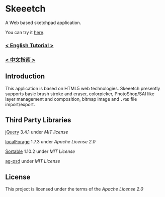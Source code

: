 # Skeeetch

A Web based sketchpad application.

You can try it [here](https://iraka-c.github.io/Skeeetch/index.html).

### [< English Tutorial >](https://github.com/Iraka-C/Skeeetch/blob/master/gl/docs/readme.md)

### [< 中文指南 >](https://github.com/Iraka-C/Skeeetch/blob/master/gl/docs/zh/readme.md)

## Introduction

This application is based on HTML5 web technologies. Skeeetch presently supports basic brush stroke and eraser, colorpicker, PhotoShop/SAI like layer management and composition, bitmap image and `.PSD` file import/export.

## Third Party Libraries

[jQuery](https://jquery.com/) 3.4.1 under *MIT license*

[localForage](https://github.com/localForage/localForage) 1.7.3 under *Apache License 2.0*

[Sortable](https://github.com/SortableJS/Sortable) 1.10.2 under *MIT License*

[ag-psd](https://github.com/Agamnentzar/ag-psd) under *MIT License*

## License

This project is licensed under the terms of the *Apache License 2.0*